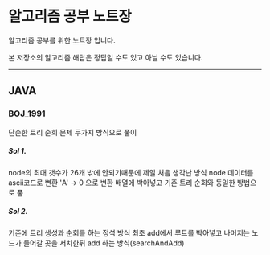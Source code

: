 # 알고리즘 공부 노트장

알고리즘 공부를 위한 노트장 입니다.

본 저장소의 알고리즘 해답은 정답일 수도 있고 아닐 수도 있습니다.

--------
## JAVA

### BOJ_1991
단순한 트리 순회 문제
두가지 방식으로 풀이

##### Sol 1.
node의 최대 갯수가 26개 밖에 안되기때문에 제일 처음 생각난 방식
node 데이터를 ascii코드로 변환 
'A' -> 0 으로 변환
배열에 박아넣고 기존 트리 순회와 동일한 방법으로 품

##### Sol 2.
기존에 트리 생성과 순회를 하는 정석 방식
최초 add에서 루트를 박아넣고 
나머지는 노드가 들어갈 곳을 서치한뒤 add 하는 방식(searchAndAdd)

